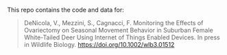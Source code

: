 This repo contains the code and data for:
    
> DeNicola, V., Mezzini, S., Cagnacci, F. Monitoring the Effects of Ovariectomy on Seasonal Movement Behavior in Suburban Female White-Tailed Deer Using Internet of Things Enabled Devices. In press in Wildlife Biology. https://doi.org/10.1002/wlb3.01512
